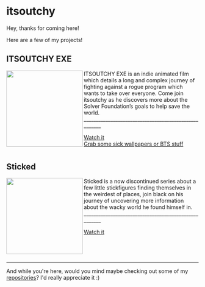 # itsoutchy
Hey, thanks for coming here!

Here are a few of my projects!
<p>
  <h2>ITSOUTCHY EXE</h2>
  <img src="https://github.com/user-attachments/assets/d6e4697d-e332-4d84-9128-e6ce47277965" width=200 align="left">
  ITSOUTCHY EXE is an indie animated film which details a long and complex journey of fighting against a rogue program which wants to take over everyone. Come join itsoutchy as he discovers more about the Solver Foundation’s goals to help save the world.
  <br>
  ______________________________________________________  
  
  [Watch it](https://youtu.be/mSapwq1sV9k)  
  [Grab some sick wallpapers or BTS stuff](https://exe.itsoutchy.xyz/)
</p>

#
<p align="left">
  <h2>Sticked</h2>
  <img src="https://yt3.ggpht.com/ZHevy9ekmILFSnciO0Co2lHg00OVhbFAsWhucTORxHkYcid4m8nDA7BoL9AJ6KVU5wE-ZtvSrPo8Nhc=s1600-rw-nd-v1" width=200 align="left">
Sticked is a now discontinued series about a few little stickfigures finding themselves in the weirdest of places, join black on his journey of uncovering more information about the wacky world he found himself in.
<br>
______________________________________________________  

[Watch it](https://www.youtube.com/playlist?list=PLiOtztQ-VJjPPO6PRfEjdQl7cAmuItnI9)
</p>

<br>

#
***
And while you're here, would you mind maybe checking out some of my [repositories](https://github.com/itsoutchy-projects?tab=repositories)? I'd really appreciate it :)
